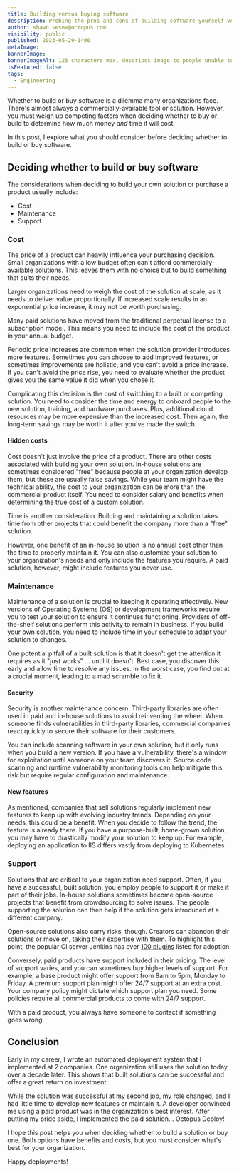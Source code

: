 ```yaml
---
title: Building versus buying software
description: Probing the pros and cons of building software yourself versus buying a product.
author: shawn.sesna@octopus.com
visibility: public
published: 2023-05-29-1400
metaImage: 
bannerImage: 
bannerImageAlt: 125 characters max, describes image to people unable to see it.
isFeatured: false
tags: 
  - Engineering
---
```


Whether to build or buy software is a dilemma many organizations face. There's almost always a commercially-available tool or solution. However, you must weigh up competing factors when deciding whether to buy or build to determine how much money *and* time it will cost.  

In this post, I explore what you should consider before deciding whether to build or buy software.

## Deciding whether to build or buy software

The considerations when deciding to build your own solution or purchase a product usually include: 

- Cost 
- Maintenance
- Support

### Cost

The price of a product can heavily influence your purchasing decision. Small organizations with a low budget often can't afford commercially-available solutions. This leaves them with no choice but to build something that suits their needs.  

Larger organizations need to weigh the cost of the solution at scale, as it needs to deliver value proportionally. If increased scale results in an exponential price increase, it may not be worth purchasing. 

Many paid solutions have moved from the traditional perpetual license to a subscription model. This means you need to include the cost of the product in your annual budget. 

Periodic price increases are common when the solution provider introduces more features. Sometimes you can choose to add improved features, or sometimes improvements are holistic, and you can't avoid a price increase. If you can't avoid the price rise, you need to evaluate whether the product gives you the same value it did when you chose it. 

Complicating this decision is the cost of switching to a built or competing solution. You need to consider the time and energy to onboard people to the new solution, training, and hardware purchases. Plus, additional cloud resources may be more expensive than the increased cost. Then again, the long-term savings may be worth it after you've made the switch.

#### Hidden costs

Cost doesn't just involve the price of a product. There are other costs associated with building your own solution. In-house solutions are sometimes considered "free" because people at your organization develop them, but these are usually false savings. While your team might have the technical ability, the cost to your organization can be more than the commercial product itself. You need to consider salary and benefits when determining the true cost of a custom solution. 

Time is another consideration. Building and maintaining a solution takes time from other projects that could benefit the company more than a "free" solution. 

However, one benefit of an in-house solution is no annual cost other than the time to properly maintain it. You can also customize your solution to your organization's needs and only include the features you require. A paid solution, however, might include features you never use.

### Maintenance

Maintenance of a solution is crucial to keeping it operating effectively. New versions of Operating Systems (OS) or development frameworks require you to test your solution to ensure it continues functioning. Providers of off-the-shelf solutions perform this activity to remain in business. If you build your own solution, you need to include time in your schedule to adapt your solution to changes.  

One potential pitfall of a built solution is that it doesn't get the attention it requires as it "just works" ... until it doesn't. Best case, you discover this early and allow time to resolve any issues. In the worst case, you find out at a crucial moment, leading to a mad scramble to fix it.

#### Security 

Security is another maintenance concern. Third-party libraries are often used in paid and in-house solutions to avoid reinventing the wheel. When someone finds vulnerabilities in third-party libraries, commercial companies react quickly to secure their software for their customers. 

You can include scanning software in your own solution, but it only runs when you build a new version. If you have a vulnerability, there's a window for exploitation until someone on your team discovers it. Source code scanning and runtime vulnerability monitoring tools can help mitigate this risk but require regular configuration and maintenance.

#### New features

As mentioned, companies that sell solutions regularly implement new features to keep up with evolving industry trends. Depending on your needs, this could be a benefit. When you decide to follow the trend, the feature is already there. If you have a purpose-built, home-grown solution, you may have to drastically modify your solution to keep up. For example, deploying an application to IIS differs vastly from deploying to Kubernetes.

### Support

Solutions that are critical to your organization need support. Often, if you have a successful, built solution, you employ people to support it or make it part of their jobs. In-house solutions sometimes become open-source projects that benefit from crowdsourcing to solve issues. The people supporting the solution can then help if the solution gets introduced at a different company. 

Open-source solutions also carry risks, though. Creators can abandon their solutions or move on, taking their expertise with them. To highlight this point, the popular CI server Jenkins has over [100 plugins](https://plugins.jenkins.io/ui/search/?labels=adopt-this-plugin) listed for adoption.

Conversely, paid products have support included in their pricing. The level of support varies, and you can sometimes buy higher levels of support. For example, a base product might offer support from 8am to 5pm, Monday to Friday. A premium support plan might offer 24/7 support at an extra cost. Your company policy might dictate which support plan you need. Some policies require all commercial products to come with 24/7 support. 

With a paid product, you always have someone to contact if something goes wrong.

## Conclusion

Early in my career, I wrote an automated deployment system that I implemented at 2 companies. One organization still uses the solution today, over a decade later. This shows that built solutions can be successful and offer a great return on investment. 

While the solution was successful at my second job, my role changed, and I had little time to develop new features or maintain it. A developer convinced me using a paid product was in the organization's best interest. After putting my pride aside, I implemented the paid solution... Octopus Deploy!

I hope this post helps you when deciding whether to build a solution or buy one. Both options have benefits and costs, but you must consider what's best for your organization.

Happy deployments!